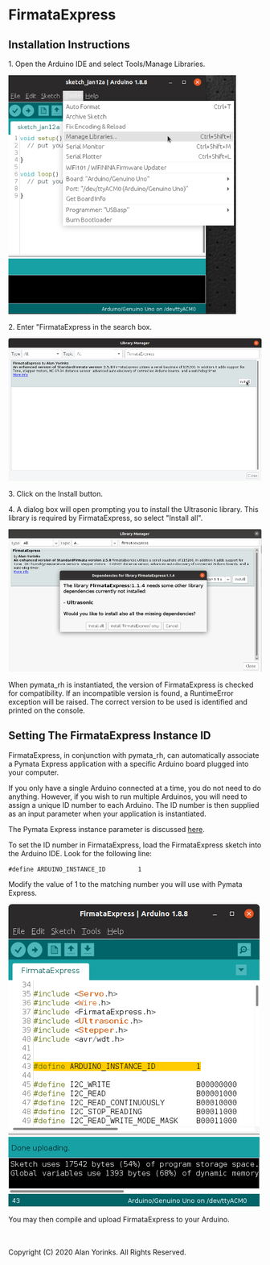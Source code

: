 # FirmataExpress

## Installation Instructions


<p>1. Open the Arduino IDE and select Tools/Manage Libraries.</p>
<img src="../images/manage_libraries.png">

<p>2. Enter "FirmataExpress in the search box.</p>
<img src="../images/install_firmata_express.png">

<p>3. Click on the Install button.</p>


<p>4. A dialog box will open prompting you to install the Ultrasonic library.
This library is required by FirmataExpress, so select "Install all".</p>
<img src="../images/firmataexpress2.png">

When pymata_rh is instantiated, the version of FirmataExpress is checked for
compatibility. If an incompatible version is found,
a RuntimeError exception will be raised. The correct version to be used is identified and printed
on the console.

## Setting The FirmataExpress Instance ID

FirmataExpress, in conjunction with pymata_rh, can automatically
associate a Pymata Express application with a specific Arduino board
plugged into your computer.

If you only have a single Arduino connected at a time, you do not need to do anything. However,
if you wish to run multiple Arduinos, you will need to assign a unique ID number to each
Arduino. The ID number is then supplied as an input parameter when your application
 is instantiated.

The Pymata Express instance parameter is discussed
[here](https://mryslab.github.io/pymata-express/guidelines/#parameter-arduino_instance_id).

To set the ID number in FirmataExpress, load the FirmataExpress sketch into the Arduino IDE.
Look for the following line:

```
#define ARDUINO_INSTANCE_ID         1
```

Modify the value of 1 to the matching number you will use with Pymata Express.

![](./images/i_am_here.png)

You may then compile and upload FirmataExpress to your Arduino.

<br>
<br>
Copyright (C) 2020 Alan Yorinks. All Rights Reserved.
